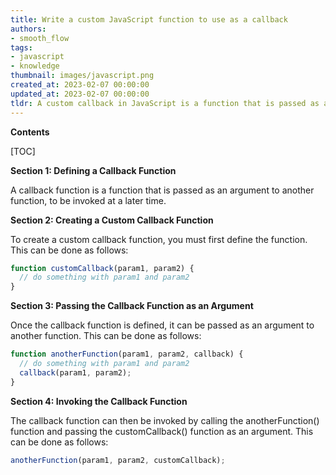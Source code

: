 ```yaml
---
title: Write a custom JavaScript function to use as a callback
authors:
- smooth_flow
tags:
- javascript
- knowledge
thumbnail: images/javascript.png
created_at: 2023-02-07 00:00:00
updated_at: 2023-02-07 00:00:00
tldr: A custom callback in JavaScript is a function that is passed as an argument to another function and is executed asynchronously when the other function is completed.
---
```


**Contents**

[TOC]

**Section 1: Defining a Callback Function**

A callback function is a function that is passed as an argument to another function, to be invoked at a later time.

**Section 2: Creating a Custom Callback Function**

To create a custom callback function, you must first define the function. This can be done as follows:

```javascript
function customCallback(param1, param2) {
  // do something with param1 and param2
}
```

**Section 3: Passing the Callback Function as an Argument**

Once the callback function is defined, it can be passed as an argument to another function. This can be done as follows:

```javascript
function anotherFunction(param1, param2, callback) {
  // do something with param1 and param2
  callback(param1, param2);
}
```

**Section 4: Invoking the Callback Function**

The callback function can then be invoked by calling the anotherFunction() function and passing the customCallback() function as an argument. This can be done as follows:

```javascript
anotherFunction(param1, param2, customCallback);
```

